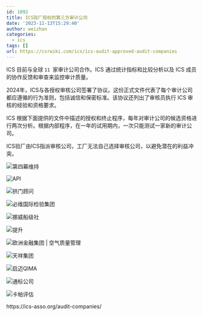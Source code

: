 ```yaml
---
id: 1092
title: ICS验厂授权的第三方审计公司
date: '2023-11-13T15:29:40'
author: weizhan
categories:
  - ics
tags: []
url: https://csrwiki.com/ics/ics-audit-approved-audit-companies
---
```


ICS 目前与全球 `11 `家审计公司合作。ICS 通过统计指标和比较分析以及 ICS 成员的协作反馈和审查来监控审计质量。

2024年，ICS与各授权审核公司签署了协议。这份正式文件代表了每个审计公司都应遵循的行为准则，包括诚信和保密标准。该协议还列出了审核员执行 ICS 审核的经验和资格要求。

ICS 根据下面提供的文件中描述的授权和终止程序，每年对审计公司的候选资格进行两次分析。根据内部程序，在一年的试用期内，一次只能测试一家新的审计公司。

ICS验厂由ICS指派审核公司，工厂无法自己选择审核公司，以避免潜在的利益冲突。

![第四幕维持](https://csrwiki.com/wp-content/uploads/2024/03/Act4Sustain-RedimensionnC3A9.jpg)

[](https://ics-asso.org/audit-companies/#)

![API](https://csrwiki.com/wp-content/uploads/2024/03/api.png)

[](https://ics-asso.org/audit-companies/#)

![拱门顾问](https://csrwiki.com/wp-content/uploads/2024/03/arche.png)

[](https://ics-asso.org/audit-companies/#)

![必维国际检验集团](https://csrwiki.com/wp-content/uploads/2024/03/bureau-veritas.png)

[](https://ics-asso.org/audit-companies/#)

![挪威船级社](https://csrwiki.com/wp-content/uploads/2024/03/DNV-1.png)

![提升](https://csrwiki.com/wp-content/uploads/2024/03/Elevate_POS_LS_RGB-Copie.png)

[](https://ics-asso.org/audit-companies/#)

![欧洲金融集团 |  空气质量管理](https://csrwiki.com/wp-content/uploads/2024/03/Eurofins-logo-PNG-redimensionnC3A9.png)

[](https://ics-asso.org/audit-companies/#)

![天祥集团](https://csrwiki.com/wp-content/uploads/2024/03/Logo_intertek.png)

[](https://ics-asso.org/audit-companies/#)

![启迈QIMA](https://csrwiki.com/wp-content/uploads/2024/03/Logo-QIMA-redimensionnC3A9.jpg)

[](https://ics-asso.org/audit-companies/#)

![通标公司](https://csrwiki.com/wp-content/uploads/2024/03/logo-sgs.png)

![卡帕评估](https://csrwiki.com/wp-content/uploads/2024/03/LOGO-KAPPA-ASSESSMENT-BLACK-WHITE-2023-1.jpg)

https\://ics-asso.org/audit-companies/[](https://ics-asso.org/audit-companies/#)
